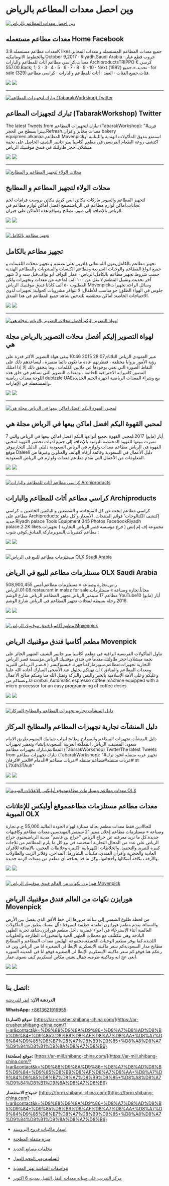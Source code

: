# وين احصل معدات المطاعم بالرياض

<a href="https://swt.shibang-china.com/?l=ar&img&k=%D9%88%D9%8A%D9%86+%D8%A7%D8%AD%D8%B5%D9%84+%D9%85%D8%B9%D8%AF%D8%A7%D8%AA+%D8%A7%D9%84%D9%85%D8%B7%D8%A7%D8%B9%D9%85+%D8%A8%D8%A7%D9%84%D8%B1%D9%8A%D8%A7%D8%B6" target="_blank">![وين احصل معدات المطاعم بالرياض](http://static.shibang-china.com/all-800x300/176.jpg)</a>

## معدات مطاعم مستعمله Home Facebook
معدات مطاعم مستعمله.3.9K likes.جميع معدات المطاعم المستعمله و معدات المخابز والخطوط الاتوماتيكيه‎.October 9,2017 · Riyadh,Saudi Arabia ·.جروب قطع غيار معدات.كراسي مطاعم أثاث للمطاعم والبارات ArchiproductsTRIPPO كرسي.€ 557.00.Back; 1; 2 &middot; 3 &middot; 4 &middot; 5 &middot; 6 &middot; 7 &middot; 8 &middot; 9 &middot; 10 &middot; Next.تحديد.×.جميع (1992) &middot; for sale (329).فئات.جميع الفئات &middot; العقد &middot; أثاث للمطاعم والبارات &middot; كراسي مطاعم.


<a href="https://whatsapp.shibangsoft.com/WhatsApp.php" target="_blank" title="WhatsApp">![](http://static.shibang-china.com/icon/whatsapp.png)</a> <a href="https://swt.shibang-china.com/?l=ar&icon&k=%D9%88%D9%8A%D9%86+%D8%A7%D8%AD%D8%B5%D9%84+%D9%85%D8%B9%D8%AF%D8%A7%D8%AA+%D8%A7%D9%84%D9%85%D8%B7%D8%A7%D8%B9%D9%85+%D8%A8%D8%A7%D9%84%D8%B1%D9%8A%D8%A7%D8%B6" target="_blank">![](http://static.shibang-china.com/icon/chat-ar.png)</a>

---

<a href="https://swt.shibang-china.com/?l=ar&img&k=%D9%88%D9%8A%D9%86+%D8%A7%D8%AD%D8%B5%D9%84+%D9%85%D8%B9%D8%AF%D8%A7%D8%AA+%D8%A7%D9%84%D9%85%D8%B7%D8%A7%D8%B9%D9%85+%D8%A8%D8%A7%D9%84%D8%B1%D9%8A%D8%A7%D8%B6" target="_blank">![تبارك لتجهيزات المطاعم (TabarakWorkshop) Twitter](http://static.shibang-china.com/all-800x300/1016.jpg)</a>

## تبارك لتجهيزات المطاعم (TabarakWorkshop) Twitter
The latest Tweets from تبارك لتجهيزات المطاعم (TabarakWorkshop): &quot;#فرن بيتزا بسطح من الحجر.Refresh.معدات مخابز وافران bakery equipmen.alkanaa.المطاعم Movenpickاستمتع بتذوق المأكولات الهندية واللبنانية أو اكتشف روعة الطعام الفرنسي في مطعم أكاسيا بيير جانيير الشيف الحاصل على نجمة ميشلان.احجز طاولتك في فندق موڤنبيك الرياض.


<a href="https://whatsapp.shibangsoft.com/WhatsApp.php" target="_blank" title="WhatsApp">![](http://static.shibang-china.com/icon/whatsapp.png)</a> <a href="https://swt.shibang-china.com/?l=ar&icon&k=%D9%88%D9%8A%D9%86+%D8%A7%D8%AD%D8%B5%D9%84+%D9%85%D8%B9%D8%AF%D8%A7%D8%AA+%D8%A7%D9%84%D9%85%D8%B7%D8%A7%D8%B9%D9%85+%D8%A8%D8%A7%D9%84%D8%B1%D9%8A%D8%A7%D8%B6" target="_blank">![](http://static.shibang-china.com/icon/chat-ar.png)</a>

---

<a href="https://swt.shibang-china.com/?l=ar&img&k=%D9%88%D9%8A%D9%86+%D8%A7%D8%AD%D8%B5%D9%84+%D9%85%D8%B9%D8%AF%D8%A7%D8%AA+%D8%A7%D9%84%D9%85%D8%B7%D8%A7%D8%B9%D9%85+%D8%A8%D8%A7%D9%84%D8%B1%D9%8A%D8%A7%D8%B6" target="_blank">![محلات الولاء لتجهيز المطاعم و المطابخ](http://static.shibang-china.com/all-800x300/656.jpg)</a>

## محلات الولاء لتجهيز المطاعم و المطابخ
لتجهيز المطاعم والسوبر ماركات مكائن ايس كريم مكائن بروست فرامات لحم عجانات.أماكن لوازم مطاعم في الرياضتصفح أفضل أماكن لوازم مطاعم في الرياض.بالإضافة إلى صور، نصائح ومواقع هذه الأماكن على جيران.


<a href="https://whatsapp.shibangsoft.com/WhatsApp.php" target="_blank" title="WhatsApp">![](http://static.shibang-china.com/icon/whatsapp.png)</a> <a href="https://swt.shibang-china.com/?l=ar&icon&k=%D9%88%D9%8A%D9%86+%D8%A7%D8%AD%D8%B5%D9%84+%D9%85%D8%B9%D8%AF%D8%A7%D8%AA+%D8%A7%D9%84%D9%85%D8%B7%D8%A7%D8%B9%D9%85+%D8%A8%D8%A7%D9%84%D8%B1%D9%8A%D8%A7%D8%B6" target="_blank">![](http://static.shibang-china.com/icon/chat-ar.png)</a>

---

<a href="https://swt.shibang-china.com/?l=ar&img&k=%D9%88%D9%8A%D9%86+%D8%A7%D8%AD%D8%B5%D9%84+%D9%85%D8%B9%D8%AF%D8%A7%D8%AA+%D8%A7%D9%84%D9%85%D8%B7%D8%A7%D8%B9%D9%85+%D8%A8%D8%A7%D9%84%D8%B1%D9%8A%D8%A7%D8%B6" target="_blank">![تجهيز مطاعم بالكامل](http://static.shibang-china.com/all-800x300/1158.jpg)</a>

## تجهيز مطاعم بالكامل
تجهيز مطاعم بالكامل,بعون الله تعالى قادرين على تصميم و تجهيز محلات اللقيمات و جميع انواع المطاعم والوجبات السريعة ومطاعم الكبسات والمشويات والمطاعم الهندية حسب شروط.تجهيز مطاعم بالكامل.الرياض &middot; عمار النواف ابو نواف.قبل سنه و 3 شهر آخر تحديث.وتقبيل المطعم لا يقل عن ١٠٠ ألف لما فيه من معدات وتجهيزات ولكن المطلوب ٥٠ ألف.كابانا فندق موڤنبيك الرياض Movenpickوسائل الراحة.تجهيزات جلوس في الهواء الطلق; جو مناسب للأطفال; لا تتوافر مشروبات كحولية; تجهيزات لذوي الاحتياجات الخاصة; أماكن مخصّصة للتدخين.شاهد جميع المطاعم في هذا الفندق.


<a href="https://whatsapp.shibangsoft.com/WhatsApp.php" target="_blank" title="WhatsApp">![](http://static.shibang-china.com/icon/whatsapp.png)</a> <a href="https://swt.shibang-china.com/?l=ar&icon&k=%D9%88%D9%8A%D9%86+%D8%A7%D8%AD%D8%B5%D9%84+%D9%85%D8%B9%D8%AF%D8%A7%D8%AA+%D8%A7%D9%84%D9%85%D8%B7%D8%A7%D8%B9%D9%85+%D8%A8%D8%A7%D9%84%D8%B1%D9%8A%D8%A7%D8%B6" target="_blank">![](http://static.shibang-china.com/icon/chat-ar.png)</a>

---

<a href="https://swt.shibang-china.com/?l=ar&img&k=%D9%88%D9%8A%D9%86+%D8%A7%D8%AD%D8%B5%D9%84+%D9%85%D8%B9%D8%AF%D8%A7%D8%AA+%D8%A7%D9%84%D9%85%D8%B7%D8%A7%D8%B9%D9%85+%D8%A8%D8%A7%D9%84%D8%B1%D9%8A%D8%A7%D8%B6" target="_blank">![لهواة التصوير إليكم أفضل محلات التصوير بالرياض مجلة هي](http://static.shibang-china.com/all-800x300/1010.jpg)</a>

## لهواة التصوير إليكم أفضل محلات التصوير بالرياض مجلة هي
عبير العمودي الرياض الثلاثاء,07 28 2015 10:46.يبقى هواة التصوير الأكثر قدرة على رؤية الأمور بزوايا مختلفة ، فنظرتهم عادة ما تكون دائما متميزة ، ليساعدهم ذلك على التقاط الصورة التي تغني بوجودها عن ملايين الكلمات ، وما يتحقق ذلك إلا إذا امتلك المصور كاميراته الاحترافية الخاصة ، ومعدات التصوير التي تساهم في خلق هذه اللوحة.معدات رياضية dubizzle UAEبيع وشراء المعدات الرياضية اجهزة الجيم الجديدة والمستعملة في الإمارات.


<a href="https://whatsapp.shibangsoft.com/WhatsApp.php" target="_blank" title="WhatsApp">![](http://static.shibang-china.com/icon/whatsapp.png)</a> <a href="https://swt.shibang-china.com/?l=ar&icon&k=%D9%88%D9%8A%D9%86+%D8%A7%D8%AD%D8%B5%D9%84+%D9%85%D8%B9%D8%AF%D8%A7%D8%AA+%D8%A7%D9%84%D9%85%D8%B7%D8%A7%D8%B9%D9%85+%D8%A8%D8%A7%D9%84%D8%B1%D9%8A%D8%A7%D8%B6" target="_blank">![](http://static.shibang-china.com/icon/chat-ar.png)</a>

---

<a href="https://swt.shibang-china.com/?l=ar&img&k=%D9%88%D9%8A%D9%86+%D8%A7%D8%AD%D8%B5%D9%84+%D9%85%D8%B9%D8%AF%D8%A7%D8%AA+%D8%A7%D9%84%D9%85%D8%B7%D8%A7%D8%B9%D9%85+%D8%A8%D8%A7%D9%84%D8%B1%D9%8A%D8%A7%D8%B6" target="_blank">![لمحبي القهوة اليكم افضل اماكن بيعها في الرياض مجلة هي](http://static.shibang-china.com/all-800x300/155.jpg)</a>

## لمحبي القهوة اليكم افضل اماكن بيعها في الرياض مجلة هي
7 أيار (مايو) 2017.لمحبي القهوة بجميع أنواعها اليكم افضل اماكن بيعها في الرياض والتي تميزت ببيعها للقهوة المحمصة اليومية بالإضافة إلى جميع أدوات تحضير القهوة لمحبي القهوة في الرياض.مطاعم معدات ولوازم في الرياض السعودية دليلي الدليل التجارييوفر موقع Daleeli دليل الأعمال في السعودية وقائمة أرقام الهاتف والعناوين وغيرها من المعلومات من الأعمال التي تقدم مطاعم معدات ولوازم في الرياض السعودية.


<a href="https://whatsapp.shibangsoft.com/WhatsApp.php" target="_blank" title="WhatsApp">![](http://static.shibang-china.com/icon/whatsapp.png)</a> <a href="https://swt.shibang-china.com/?l=ar&icon&k=%D9%88%D9%8A%D9%86+%D8%A7%D8%AD%D8%B5%D9%84+%D9%85%D8%B9%D8%AF%D8%A7%D8%AA+%D8%A7%D9%84%D9%85%D8%B7%D8%A7%D8%B9%D9%85+%D8%A8%D8%A7%D9%84%D8%B1%D9%8A%D8%A7%D8%B6" target="_blank">![](http://static.shibang-china.com/icon/chat-ar.png)</a>

---

<a href="https://swt.shibang-china.com/?l=ar&img&k=%D9%88%D9%8A%D9%86+%D8%A7%D8%AD%D8%B5%D9%84+%D9%85%D8%B9%D8%AF%D8%A7%D8%AA+%D8%A7%D9%84%D9%85%D8%B7%D8%A7%D8%B9%D9%85+%D8%A8%D8%A7%D9%84%D8%B1%D9%8A%D8%A7%D8%B6" target="_blank">![كراسي مطاعم أثاث للمطاعم والبارات Archiproducts](http://static.shibang-china.com/all-800x300/772.jpg)</a>

## كراسي مطاعم أثاث للمطاعم والبارات Archiproducts
كراسي مطاعم إبحث عن كل المنتجات، و المصنعين و البائعين الخاصين بـ كراسي مطاعم على Archiproducts: إكتشف الكتالوجات٬ قوائم المنتجات، الأسعار و كل ماهو جديد.Riyadh palace Tools Equipment 345 Photos FacebookRiyadh palace.2.2K likes.مجموعة إف إم إتش ( فرع مؤسسة قصر الرياض التجارية ) تجهيزات : مطاعم,كفتيريات,السوبرماركة,الفنادق,كوفي شوب‎


<a href="https://whatsapp.shibangsoft.com/WhatsApp.php" target="_blank" title="WhatsApp">![](http://static.shibang-china.com/icon/whatsapp.png)</a> <a href="https://swt.shibang-china.com/?l=ar&icon&k=%D9%88%D9%8A%D9%86+%D8%A7%D8%AD%D8%B5%D9%84+%D9%85%D8%B9%D8%AF%D8%A7%D8%AA+%D8%A7%D9%84%D9%85%D8%B7%D8%A7%D8%B9%D9%85+%D8%A8%D8%A7%D9%84%D8%B1%D9%8A%D8%A7%D8%B6" target="_blank">![](http://static.shibang-china.com/icon/chat-ar.png)</a>

---

<a href="https://swt.shibang-china.com/?l=ar&img&k=%D9%88%D9%8A%D9%86+%D8%A7%D8%AD%D8%B5%D9%84+%D9%85%D8%B9%D8%AF%D8%A7%D8%AA+%D8%A7%D9%84%D9%85%D8%B7%D8%A7%D8%B9%D9%85+%D8%A8%D8%A7%D9%84%D8%B1%D9%8A%D8%A7%D8%B6" target="_blank">![مستلزمات مطاعم للبيع في الرياض OLX Saudi Arabia](http://static.shibang-china.com/all-800x300/614.jpg)</a>

## مستلزمات مطاعم للبيع في الرياض OLX Saudi Arabia
508,900,455 ر.س.تجارة وصناعة » مستلزمات مطاعم.أمس 01:08.الرياض.restaurant in malaz for sale.مجاناً.تجارة وصناعة » مستلزمات مطاعم.17 سبتمبر.الرياض.تجهيز المطاعم الرياض شارع الوشم YouTube10 أيار (مايو) 2016.رحلة بسيطة لمحلات تجهيز المطاعم في الرياض شارع الوشم.


<a href="https://whatsapp.shibangsoft.com/WhatsApp.php" target="_blank" title="WhatsApp">![](http://static.shibang-china.com/icon/whatsapp.png)</a> <a href="https://swt.shibang-china.com/?l=ar&icon&k=%D9%88%D9%8A%D9%86+%D8%A7%D8%AD%D8%B5%D9%84+%D9%85%D8%B9%D8%AF%D8%A7%D8%AA+%D8%A7%D9%84%D9%85%D8%B7%D8%A7%D8%B9%D9%85+%D8%A8%D8%A7%D9%84%D8%B1%D9%8A%D8%A7%D8%B6" target="_blank">![](http://static.shibang-china.com/icon/chat-ar.png)</a>

---

<a href="https://swt.shibang-china.com/?l=ar&img&k=%D9%88%D9%8A%D9%86+%D8%A7%D8%AD%D8%B5%D9%84+%D9%85%D8%B9%D8%AF%D8%A7%D8%AA+%D8%A7%D9%84%D9%85%D8%B7%D8%A7%D8%B9%D9%85+%D8%A8%D8%A7%D9%84%D8%B1%D9%8A%D8%A7%D8%B6" target="_blank">![مطعم أكاسيا فندق موڤنبيك الرياض Movenpick](http://static.shibang-china.com/all-800x300/1178.jpg)</a>

## مطعم أكاسيا فندق موڤنبيك الرياض Movenpick
تناول المأكولات الفرنسية الراقية في مطعم أكاسيا بيير جانيير الشيف الشهير الحائز على نجمة ميشلان.احجز طاولتك مقدماً في فندق موفنبيك الرياض.مؤسسة قصر الرياض التجارية تجهيزات:مطاعم.سوبرماركة.أجهزة. فيسبوكيسر ( قـصـر الـريـاض للتبريد ومعدات المطاعم والفنادق ) أن تهنئكم بحلول عيد الأضحى المبارك أعاده الله علينا وعليكم وعلى الأمة الإسلامية بالخير واليمن والبركة وتقبل الله منا ومنكم صالح الأعمال وعساكم من.la cimbali,Automatic espresso coffee machine equipped with a micro processor for an easy programming of coffee doses.


<a href="https://whatsapp.shibangsoft.com/WhatsApp.php" target="_blank" title="WhatsApp">![](http://static.shibang-china.com/icon/whatsapp.png)</a> <a href="https://swt.shibang-china.com/?l=ar&icon&k=%D9%88%D9%8A%D9%86+%D8%A7%D8%AD%D8%B5%D9%84+%D9%85%D8%B9%D8%AF%D8%A7%D8%AA+%D8%A7%D9%84%D9%85%D8%B7%D8%A7%D8%B9%D9%85+%D8%A8%D8%A7%D9%84%D8%B1%D9%8A%D8%A7%D8%B6" target="_blank">![](http://static.shibang-china.com/icon/chat-ar.png)</a>

---

<a href="https://swt.shibang-china.com/?l=ar&img&k=%D9%88%D9%8A%D9%86+%D8%A7%D8%AD%D8%B5%D9%84+%D9%85%D8%B9%D8%AF%D8%A7%D8%AA+%D8%A7%D9%84%D9%85%D8%B7%D8%A7%D8%B9%D9%85+%D8%A8%D8%A7%D9%84%D8%B1%D9%8A%D8%A7%D8%B6" target="_blank">![دليل المنشآت تجارية تجهيزات المطاعم والمطابخ المركاز](http://static.shibang-china.com/all-800x300/437.jpg)</a>

## دليل المنشآت تجارية تجهيزات المطاعم والمطابخ المركاز
دليل المنشآت.تجهيزات المطاعم والمطابخ.مطابخ ابواب شبابيك المنيوم.طريق الامام سعود، المصيف، الرياض، المملكة العربية السعودية.إنشاء وتعمير تجهيزات المطاعم.تبارك تجهيزات مطاعم (TabarakWorkshop) TwitterThe latest Tweets from تبارك تجهيزات مطاعم (TabarakWorkshop): &quot;#تجهيز عربه متنقله #فود ترك #عربات متنقله#مطاعم متنقله #عربات مطاعم #الدمام #الخبر #كرفان st L7X4h3TAuh&quot;


<a href="https://whatsapp.shibangsoft.com/WhatsApp.php" target="_blank" title="WhatsApp">![](http://static.shibang-china.com/icon/whatsapp.png)</a> <a href="https://swt.shibang-china.com/?l=ar&icon&k=%D9%88%D9%8A%D9%86+%D8%A7%D8%AD%D8%B5%D9%84+%D9%85%D8%B9%D8%AF%D8%A7%D8%AA+%D8%A7%D9%84%D9%85%D8%B7%D8%A7%D8%B9%D9%85+%D8%A8%D8%A7%D9%84%D8%B1%D9%8A%D8%A7%D8%B6" target="_blank">![](http://static.shibang-china.com/icon/chat-ar.png)</a>

---

<a href="https://swt.shibang-china.com/?l=ar&img&k=%D9%88%D9%8A%D9%86+%D8%A7%D8%AD%D8%B5%D9%84+%D9%85%D8%B9%D8%AF%D8%A7%D8%AA+%D8%A7%D9%84%D9%85%D8%B7%D8%A7%D8%B9%D9%85+%D8%A8%D8%A7%D9%84%D8%B1%D9%8A%D8%A7%D8%B6" target="_blank">![معدات مطاعم مستلزمات مطاعمموقع أوليكس للإعلانات المبوبة OLX](http://static.shibang-china.com/all-800x300/149.jpg)</a>

## معدات مطاعم مستلزمات مطاعمموقع أوليكس للإعلانات المبوبة OLX
للجااادين فقط معدات مطعم بحالة ممتازة لهواة الجودة العالية.55,000 ج.م.تجارة وصناعة » مستلزمات مطاعم.إعلان مميز.21 سبتمبر.المهندسين.معدات مطاعم وكافيهات جديدة.كل ما تريد معرفته عن حراج الرياض &quot;حراج بن قاسم&quot; مدينة الرياضيحتوي حراج الرياض على عدد من المحال التجارية المختصة في بيع كل ما يلزم المطاعم من ثلاجات كبيرة للتبريد والتجميد، والخلاطات الكهربائية الكبيرة وخلاطات العجين، بالإضافة للأفران العادية والحجرية وأفران المندي، مكينات الشاورما، المداخن، وفلاتر الزيت والطاولات والأرفف بكافة أشكالها وأحجامها، وكل ما قد يحتاجه أي مطعم من معدات لازمة جديدة.


<a href="https://whatsapp.shibangsoft.com/WhatsApp.php" target="_blank" title="WhatsApp">![](http://static.shibang-china.com/icon/whatsapp.png)</a> <a href="https://swt.shibang-china.com/?l=ar&icon&k=%D9%88%D9%8A%D9%86+%D8%A7%D8%AD%D8%B5%D9%84+%D9%85%D8%B9%D8%AF%D8%A7%D8%AA+%D8%A7%D9%84%D9%85%D8%B7%D8%A7%D8%B9%D9%85+%D8%A8%D8%A7%D9%84%D8%B1%D9%8A%D8%A7%D8%B6" target="_blank">![](http://static.shibang-china.com/icon/chat-ar.png)</a>

---

<a href="https://swt.shibang-china.com/?l=ar&img&k=%D9%88%D9%8A%D9%86+%D8%A7%D8%AD%D8%B5%D9%84+%D9%85%D8%B9%D8%AF%D8%A7%D8%AA+%D8%A7%D9%84%D9%85%D8%B7%D8%A7%D8%B9%D9%85+%D8%A8%D8%A7%D9%84%D8%B1%D9%8A%D8%A7%D8%B6" target="_blank">![هورايزن نكهات من العالم فندق موڤنبيك الرياض Movenpick](http://static.shibang-china.com/all-800x300/1178.jpg)</a>

## هورايزن نكهات من العالم فندق موڤنبيك الرياض Movenpick
من لحظة طلوع الشمس إلى ساعة مرورها إلى خط الأفق الذي يفصل بين الأرض والسماء، يقدم مطعم هورايزن أطعمة عظيمة لضيوفنا.دلّل نفسك بطبق من المأكولات العالمية أثناء الاسترخاء في أجواء عصرية داخل مطعم هورايزن.شاهد تجربة الطهي الباذخة وهي تتكشَّف مع محطات الطهي الحية والمخبوزات الطازجة والحلويات اللذيذة.كما يوفر مطعم الوجبات الخفيفة.مجموعة الهليس معدات المطاعم و المطابخ مطابخ مدار السعوديةكم سعر ماكينه الايسكريم الإيطا لي الصغيره انا من الرياض وين ف رعكم هنا.فوفو.كم سعر ماكينه الايسكريم الإيطا لي الصغيره.فوفو.انا فى المدينه المنوره ابغى عج انه وماكينة طرمبه.جمال.نشتي مكاين ايسكريم كيف نسوي.عمار.


<a href="https://whatsapp.shibangsoft.com/WhatsApp.php" target="_blank" title="WhatsApp">![](http://static.shibang-china.com/icon/whatsapp.png)</a> <a href="https://swt.shibang-china.com/?l=ar&icon&k=%D9%88%D9%8A%D9%86+%D8%A7%D8%AD%D8%B5%D9%84+%D9%85%D8%B9%D8%AF%D8%A7%D8%AA+%D8%A7%D9%84%D9%85%D8%B7%D8%A7%D8%B9%D9%85+%D8%A8%D8%A7%D9%84%D8%B1%D9%8A%D8%A7%D8%B6" target="_blank">![](http://static.shibang-china.com/icon/chat-ar.png)</a>

---
## اتصل بنا:

**الدردشة الآن:** [انقر للدردشة](https://swt.shibang-china.com?l=ar&contact&k=%D9%88%D9%8A%D9%86+%D8%A7%D8%AD%D8%B5%D9%84+%D9%85%D8%B9%D8%AF%D8%A7%D8%AA+%D8%A7%D9%84%D9%85%D8%B7%D8%A7%D8%B9%D9%85+%D8%A8%D8%A7%D9%84%D8%B1%D9%8A%D8%A7%D8%B6)

**WhatsApp:**  [+8613621919955](https://whatsapp.shibangsoft.com/WhatsApp.php)

**موقع (كسارة):** [https://ar-crusher.shibang-china.com/](https://ar-crusher.shibang-china.com/?l=ar&contact&k=%D9%88%D9%8A%D9%86+%D8%A7%D8%AD%D8%B5%D9%84+%D9%85%D8%B9%D8%AF%D8%A7%D8%AA+%D8%A7%D9%84%D9%85%D8%B7%D8%A7%D8%B9%D9%85+%D8%A8%D8%A7%D9%84%D8%B1%D9%8A%D8%A7%D8%B6)

**موقع (مطحنة):** [https://ar-mill.shibang-china.com/](https://ar-mill.shibang-china.com/?l=ar&contact&k=%D9%88%D9%8A%D9%86+%D8%A7%D8%AD%D8%B5%D9%84+%D9%85%D8%B9%D8%AF%D8%A7%D8%AA+%D8%A7%D9%84%D9%85%D8%B7%D8%A7%D8%B9%D9%85+%D8%A8%D8%A7%D9%84%D8%B1%D9%8A%D8%A7%D8%B6)

**نموذج الاستفسار:** [https://form.shibang-china.com](https://form.shibang-china.com?l=ar&contact&k=%D9%88%D9%8A%D9%86+%D8%A7%D8%AD%D8%B5%D9%84+%D9%85%D8%B9%D8%AF%D8%A7%D8%AA+%D8%A7%D9%84%D9%85%D8%B7%D8%A7%D8%B9%D9%85+%D8%A8%D8%A7%D9%84%D8%B1%D9%8A%D8%A7%D8%B6)

* [اسعار ماكينات فروج البروستد](../17/%D8%A7%D8%B3%D8%B9%D8%A7%D8%B1%20%D9%85%D8%A7%D9%83%D9%8A%D9%86%D8%A7%D8%AA%20%D9%81%D8%B1%D9%88%D8%AC%20%D8%A7%D9%84%D8%A8%D8%B1%D9%88%D8%B3%D8%AA%D8%AF.md)

* [ميزة متنقلة المطحنة](../19/%D9%85%D9%8A%D8%B2%D8%A9%20%D9%85%D8%AA%D9%86%D9%82%D9%84%D8%A9%20%D8%A7%D9%84%D9%85%D8%B7%D8%AD%D9%86%D8%A9.md)

* [مخلفات مصانع الحديد](../19/%D9%85%D8%AE%D9%84%D9%81%D8%A7%D8%AA%20%D9%85%D8%B5%D8%A7%D9%86%D8%B9%20%D8%A7%D9%84%D8%AD%D8%AF%D9%8A%D8%AF.md)

* [الشاشة تهتز الفحم العمل](../19/%D8%A7%D9%84%D8%B4%D8%A7%D8%B4%D8%A9%20%D8%AA%D9%87%D8%AA%D8%B2%20%D8%A7%D9%84%D9%81%D8%AD%D9%85%20%D8%A7%D9%84%D8%B9%D9%85%D9%84.md)

* [مواصفات الشاشة تهتز المغذية](../18/%D9%85%D9%88%D8%A7%D8%B5%D9%81%D8%A7%D8%AA%20%D8%A7%D9%84%D8%B4%D8%A7%D8%B4%D8%A9%20%D8%AA%D9%87%D8%AA%D8%B2%20%D8%A7%D9%84%D9%85%D8%BA%D8%B0%D9%8A%D8%A9.md)

* [مركز التدريب على صيانه معدات النقل الثقيل بمدينه 6 اكتوبر](../18/%D9%85%D8%B1%D9%83%D8%B2%20%D8%A7%D9%84%D8%AA%D8%AF%D8%B1%D9%8A%D8%A8%20%D8%B9%D9%84%D9%89%20%D8%B5%D9%8A%D8%A7%D9%86%D9%87%20%D9%85%D8%B9%D8%AF%D8%A7%D8%AA%20%D8%A7%D9%84%D9%86%D9%82%D9%84%20%D8%A7%D9%84%D8%AB%D9%82%D9%8A%D9%84%20%D8%A8%D9%85%D8%AF%D9%8A%D9%86%D9%87%206%20%D8%A7%D9%83%D8%AA%D9%88%D8%A8%D8%B1.md)
